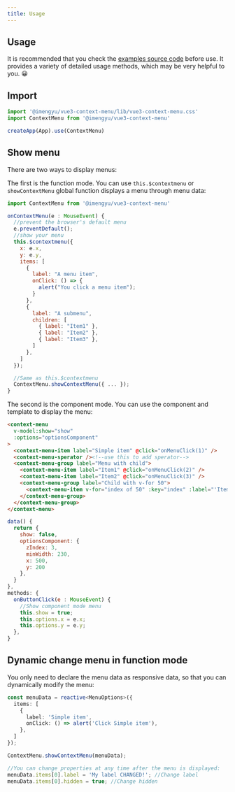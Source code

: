```yaml
---
title: Usage
---
```


## Usage

It is recommended that you check the [examples source code](examples/) before use. It provides a variety of detailed usage methods, which may be very helpful to you. 😀

## Import

```js
import '@imengyu/vue3-context-menu/lib/vue3-context-menu.css'
import ContextMenu from '@imengyu/vue3-context-menu'

createApp(App).use(ContextMenu)     
```

## Show menu

There are two ways to display menus:

The first is the function mode. You can use  `this.$contextmenu` or `showContextMenu` global function displays a menu through menu data:

```js
import ContextMenu from '@imengyu/vue3-context-menu'

onContextMenu(e : MouseEvent) {
  //prevent the browser's default menu
  e.preventDefault();
  //show your menu
  this.$contextmenu({
    x: e.x,
    y: e.y,
    items: [
      { 
        label: "A menu item", 
        onClick: () => {
          alert("You click a menu item");
        }
      },
      { 
        label: "A submenu", 
        children: [
          { label: "Item1" },
          { label: "Item2" },
          { label: "Item3" },
        ]
      },
    ]
  });

  //Same as this.$contextmenu
  ContextMenu.showContextMenu({ ... }); 
}
```

The second is the component mode. You can use the component and template to display the menu:

```html
<context-menu
  v-model:show="show"
  :options="optionsComponent"
>
  <context-menu-item label="Simple item" @click="onMenuClick(1)" />
  <context-menu-sperator /><!--use this to add sperator-->
  <context-menu-group label="Menu with child">
    <context-menu-item label="Item1" @click="onMenuClick(2)" />
    <context-menu-item label="Item2" @click="onMenuClick(3)" />
    <context-menu-group label="Child with v-for 50">
      <context-menu-item v-for="index of 50" :key="index" :label="'Item3-'+index" @click="onLoopMenuClick(index)" />
    </context-menu-group>
  </context-menu-group>
</context-menu>
```

```js
data() {
  return {
    show: false,
    optionsComponent: {
      zIndex: 3,
      minWidth: 230,
      x: 500,
      y: 200
    },
  }
},
methods: {
  onButtonClick(e : MouseEvent) {
    //Show component mode menu
    this.show = true;
    this.options.x = e.x;
    this.options.y = e.y;
  },
}
```

## Dynamic change menu in function mode

You only need to declare the menu data as responsive data, so that you can dynamically modify the menu:

```ts
const menuData = reactive<MenuOptions>({
  items: [
    { 
      label: 'Simple item',
      onClick: () => alert('Click Simple item'),
    },
  ]
});

ContextMenu.showContextMenu(menuData);

//You can change properties at any time after the menu is displayed:
menuData.items[0].label = 'My label CHANGED!'; //Change label
menuData.items[0].hidden = true; //Change hidden
```
